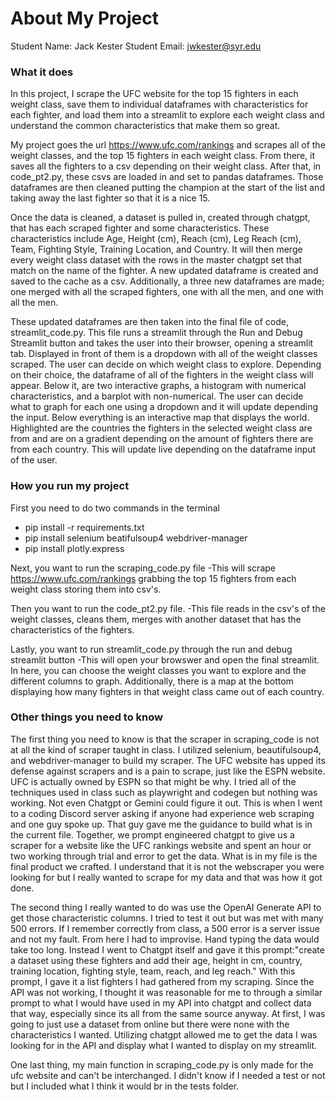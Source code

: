 # About My Project

Student Name:  Jack Kester
Student Email:  jwkester@syr.edu

### What it does
In this project, I scrape the UFC website for the top 15 fighters in each weight class, save them to individual dataframes with characteristics for each fighter, and load them into a streamlit to explore each weight class and understand the common characteristics that make them so great. 

My project goes the url https://www.ufc.com/rankings and scrapes all of the weight classes, and the top 15 fighters in each weight class. From there, it saves all the fighters to a csv depending on their weight class. After that, in code_pt2.py, these csvs are loaded in and set to pandas dataframes. Those dataframes are then cleaned putting the champion at the start of the list and taking away the last fighter so that it is a nice 15. 

Once the data is cleaned, a dataset is pulled in, created through chatgpt, that has each scraped fighter and some characteristics. These characteristics include Age, Height (cm), Reach (cm), Leg Reach (cm), Team, Fighting Style, Training Location, and Country. It will then merge every weight class dataset with the rows in the master chatgpt set that match on the name of the fighter. A new updated dataframe is created and saved to the cache as a csv. Additionally, a three new dataframes are made; one merged with all the scraped fighters, one with all the men, and one with all the men. 

These updated dataframes are then taken into the final file of code, streamlit_code.py. This file runs a streamlit through the Run and Debug Streamlit button and takes the user into their browser, opening a streamlit tab. Displayed in front of them is a dropdown with all of the weight classes scraped. The user can decide on which weight class to explore. Depending on their choice, the dataframe of all of the fighters in the weight class will appear. Below it, are two interactive graphs, a histogram with numerical characteristics, and a barplot with non-numerical. The user can decide what to graph for each one using a dropdown and it will update depending the input. Below everything is an interactive map that displays the world. Highlighted are the countries the fighters in the selected weight class are from and are on a gradient depending on the amount of fighters there are from each country. This will update live depending on the dataframe input of the user.

### How you run my project
First you need to do two commands in the terminal 
- pip install -r requirements.txt
- pip install selenium beatifulsoup4 webdriver-manager
- pip install plotly.express

Next, you want to run the scraping_code.py file
-This will scrape https://www.ufc.com/rankings grabbing the top 15 fighters from each weight class storing them into csv's.

Then you want to run the code_pt2.py file. 
-This file reads in the csv's of the weight classes, cleans them, merges with another dataset that has the characteristics of the fighters.

Lastly, you want to run streamlit_code.py through the run and debug streamlit button
-This will open your browswer and open the final streamlit. In here, you can choose the weight classes you want to explore and the different columns to graph. Additionally, there is a map at the bottom displaying how many fighters in that weight class came out of each country.

### Other things you need to know
The first thing you need to know is that the scraper in scraping_code is not at all the kind of scraper taught in class. I utilized selenium, beautifulsoup4, and webdriver-manager to build my scraper. The UFC website has upped its defense against scrapers and is a pain to scrape, just like the ESPN website. UFC is actually owned by ESPN so that might be why. I tried all of the techniques used in class such as playwright and codegen but nothing was working. Not even Chatgpt or Gemini could figure it out. This is when I went to a coding Discord server asking if anyone had experience web scraping and one guy spoke up. That guy gave me the guidance to build what is in the current file. Together, we prompt engineered chatgpt to give us a scraper for a website like the UFC rankings website and spent an hour or two working through trial and error to get the data. What is in my file is the final product we crafted. I understand that it is not the webscraper you were looking for but I really wanted to scrape for my data and that was how it got done. 

The second thing I really wanted to do was use the OpenAI Generate API to get those characteristic columns. I tried to test it out but was met with many 500 errors. If I remember correctly from class, a 500 error is a server issue and not my fault. From here I had to improvise. Hand typing the data would take too long. Instead I went to Chatgpt itself and gave it this prompt:"create a dataset using these fighters and add their age, height in cm, country, training location, fighting style, team, reach, and leg reach." With this prompt, I gave it a list fighters I had gathered from my scraping. Since the API was not working, I thought it was reasonable for me to through a similar prompt to what I would have used in my API into chatgpt and collect data that way, especially since its all from the same source anyway. At first, I was going to just use a dataset from online but there were none with the characteristics I wanted. Utilizing chatgpt allowed me to get the data I was looking for in the API and display what I wanted to display on my streamlit.

One last thing, my main function in scraping_code.py is only made for the ufc website and can't be interchanged. I didn't know if I needed a test or not but I included what I think it would br in the tests folder.
